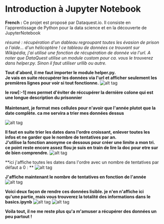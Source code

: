 # Introduction à Jupyter Notebook

**French :**
Ce projet est proposé par Dataquest.io. Il consiste en l'apprentissage de Python pour la data science et en la découverte de JupyterNotebook

*résumé : récupération d'un dableau regroupant toutes les évasion de prison a l'aide... d'un hélicoptère ! ce tableau de données ce trouvant sur Wikipédia, j'ai utilisé une fonction de récupération de donnée via l'url.
A noter que DataQuest utilise un module custom pour ca. vous le trouverez dans helper.py. Sinon il faut utiliser urllib ou autre.*

**Tout d'abord, il me faut importer le module helper.py.<br>
Je vais en suite réccupérer les données via l'url et afficher seulement les premières lignes pour voir si tout fonctionne.**
![alt tag](https://user-images.githubusercontent.com/40659534/235873379-e2400c52-6ca9-4cd2-815d-e89d6a9cfaf4.png)

**le row[:-1] mes permet d'éviter de réccupérer la dernière colone qui est une longue description du prisonnier**
<br><br>
**Maintenant, je format mes cellules pour n'avoir que l'année plutot que la date complète. ca me servira a trier mes données dessus**

![alt tag](https://user-images.githubusercontent.com/40659534/235873384-3b635e7c-4354-40de-9526-17d49ffaa821.png)

**Il faut en suite trier les dates dans l'ordre croissant, enlever toutes les infos et ne garder que le nombre de tentatives par an.**
<br>
**J'utilise la fonction anonyme ce dessous pour créer une limite a mon tri. ce point reste encore assez flou je suis en train de lire la doc pour etre sur de bien comprendre.**
![alt tag](https://user-images.githubusercontent.com/40659534/235873385-8bd30ca4-f0f0-4626-9096-6f9446811b68.png)

**ici j'affiche toutes les dates dans l'ordre avec un nombre de tentatives par défaut a 0 : **
![alt tag](https://user-images.githubusercontent.com/40659534/235873387-d519e2b0-9213-4b43-a935-f54d19862f39.png)

**J'affiche maintenant le nombre de tentatives en fonction de l'année**
![alt tag](https://user-images.githubusercontent.com/40659534/235873390-3ee894fc-f2be-4caf-ba9c-82d8aad13b6f.png)

**Voici deux façon de rendre ces données lisible. je n'en n'affiche ici qu'une partie, mais vous trouverez la totalité des informations dans le basics.ipynb**
![alt tag](https://user-images.githubusercontent.com/40659534/235873391-8c9c015d-d38f-42d1-a4ac-07174b39056c.png)
![alt tag](https://user-images.githubusercontent.com/40659534/235873392-78427ca5-6728-4d4c-8568-0811975e5918.png)

**Voila tout, il ne me reste plus qu'a m'amuser a récupérer des données un peu partout !**
